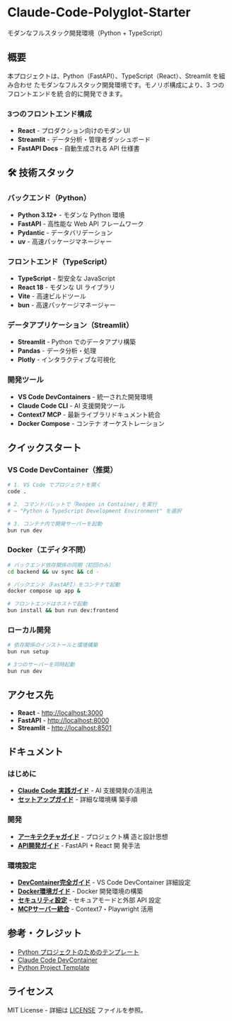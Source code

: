 # Claude-Code-Polyglot-Starter

モダンなフルスタック開発環境（Python + TypeScript）

## 概要

本プロジェクトは、Python（FastAPI）、TypeScript（React）、Streamlit を組み合わせ
たモダンなフルスタック開発環境です。モノリポ構成により、3 つのフロントエンドを統
合的に開発できます。

### 3つのフロントエンド構成

- **React** - プロダクション向けのモダン UI
- **Streamlit** - データ分析・管理者ダッシュボード
- **FastAPI Docs** - 自動生成される API 仕様書

## 🛠️ 技術スタック

### バックエンド（Python）

- **Python 3.12+** - モダンな Python 環境
- **FastAPI** - 高性能な Web API フレームワーク
- **Pydantic** - データバリデーション
- **uv** - 高速パッケージマネージャー

### フロントエンド（TypeScript）

- **TypeScript** - 型安全な JavaScript
- **React 18** - モダンな UI ライブラリ
- **Vite** - 高速ビルドツール
- **bun** - 高速パッケージマネージャー

### データアプリケーション（Streamlit）

- **Streamlit** - Python でのデータアプリ構築
- **Pandas** - データ分析・処理
- **Plotly** - インタラクティブな可視化

### 開発ツール

- **VS Code DevContainers** - 統一された開発環境
- **Claude Code CLI** - AI 支援開発ツール
- **Context7 MCP** - 最新ライブラリドキュメント統合
- **Docker Compose** - コンテナ オーケストレーション

## クイックスタート

### VS Code DevContainer（推奨）

```bash
# 1. VS Code でプロジェクトを開く
code .

# 2. コマンドパレットで「Reopen in Container」を実行
# → "Python & TypeScript Development Environment" を選択

# 3. コンテナ内で開発サーバーを起動
bun run dev
```

### Docker（エディタ不問）

```bash
# バックエンド依存関係の同期（初回のみ）
cd backend && uv sync && cd -

# バックエンド（FastAPI）をコンテナで起動
docker compose up app &

# フロントエンドはホストで起動
bun install && bun run dev:frontend
```

### ローカル開発

```bash
# 依存関係のインストールと環境構築
bun run setup

# 3つのサーバーを同時起動
bun run dev
```

## アクセス先

- **React** - <http://localhost:3000>
- **FastAPI** - <http://localhost:8000>
- **Streamlit** - <http://localhost:8501>

## ドキュメント

### はじめに

- **[Claude Code 実践ガイド](TUTORIAL.md)** - AI 支援開発の活用法
- **[セットアップガイド](docs/getting-started/installation.md)** - 詳細な環境構
  築手順

### 開発

- **[アーキテクチャガイド](docs/development/architecture.md)** - プロジェクト構
  造と設計思想
- **[API開発ガイド](docs/development/api-development.md)** - FastAPI + React 開
  発手法

### 環境設定

- **[DevContainer完全ガイド](docs/environment/devcontainer.md)** - VS Code
  DevContainer 詳細設定
- **[Docker環境ガイド](docs/environment/docker.md)** - Docker 開発環境の構築
- **[セキュリティ設定](docs/environment/security.md)** - セキュアモードと外部
  API 設定
- **[MCPサーバー統合](docs/environment/mcp-servers.md)** - Context7・Playwright
  活用

## 参考・クレジット

- [Python プロジェクトのためのテンプレート](https://zenn.dev/mjun0812/articles/0ae2325d40ed20)
- [Claude Code DevContainer](https://docs.anthropic.com/en/docs/claude-code/devcontainer)
- [Python Project Template](https://github.com/mjun0812/python-project-template)

## ライセンス

MIT License - 詳細は [LICENSE](LICENSE) ファイルを参照。
